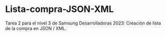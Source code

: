 # Lista-compra-JSON-XML
Tarea 2 para el nivel 3 de Samsung Desarrolladoras 2023: Creación de lista de la compra en JSON / XML.
